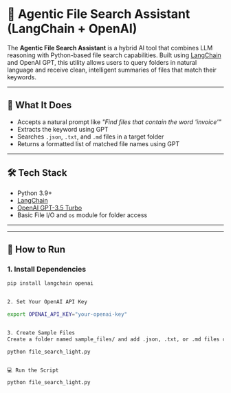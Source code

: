 # 📂 Agentic File Search Assistant (LangChain + OpenAI)

The **Agentic File Search Assistant** is a hybrid AI tool that combines LLM reasoning with Python-based file search capabilities. Built using [LangChain](https://www.langchain.com/) and OpenAI GPT, this utility allows users to query folders in natural language and receive clean, intelligent summaries of files that match their keywords.

---

## 🧠 What It Does

- Accepts a natural prompt like _"Find files that contain the word 'invoice'"_
- Extracts the keyword using GPT
- Searches `.json`, `.txt`, and `.md` files in a target folder
- Returns a formatted list of matched file names using GPT

---

## 🛠 Tech Stack

- Python 3.9+
- [LangChain](https://docs.langchain.com/)
- [OpenAI GPT-3.5 Turbo](https://platform.openai.com/)
- Basic File I/O and `os` module for folder access

---


---

## 🚀 How to Run

### 1. Install Dependencies

```bash
pip install langchain openai


2. Set Your OpenAI API Key

export OPENAI_API_KEY="your-openai-key"


3. Create Sample Files
Create a folder named sample_files/ and add .json, .txt, or .md files containing searchable content.

python file_search_light.py


💻 Run the Script

python file_search_light.py


